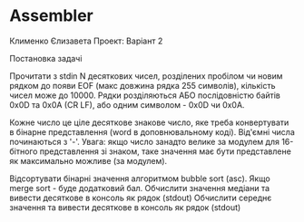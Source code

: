# Assembler
Клименко Єлизавета 
Проект: Варіант 2

Постановка задачі

Прочитати з stdin N десяткових чисел, розділених пробілом чи новим рядком до появи EOF (макс довжина рядка 255 символів), кількість чисел може до 10000.
 Рядки розділяються АБО послідовністю байтів 0x0D та 0x0A (CR LF), або одним символом - 0x0D чи 0x0A.

Кожне число це ціле десяткове знакове число, яке треба конвертувати в бінарне представлення (word в доповнювальному коді).
Від'ємні числа починаються з '-'.
Увага: якщо число занадто велике за модулем для 16-бітного представлення зі знаком, таке значення має бути представлене як максимально можливе (за модулем).

Відсортувати бінарні значення алгоритмом bubble sort (asc). Якщо merge sort - буде додатковий бал.
Обчислити значення медіани та вивести десяткове в консоль як рядок (stdout)
Обчислити середнє значення та вивести десяткове в консоль як рядок (stdout)